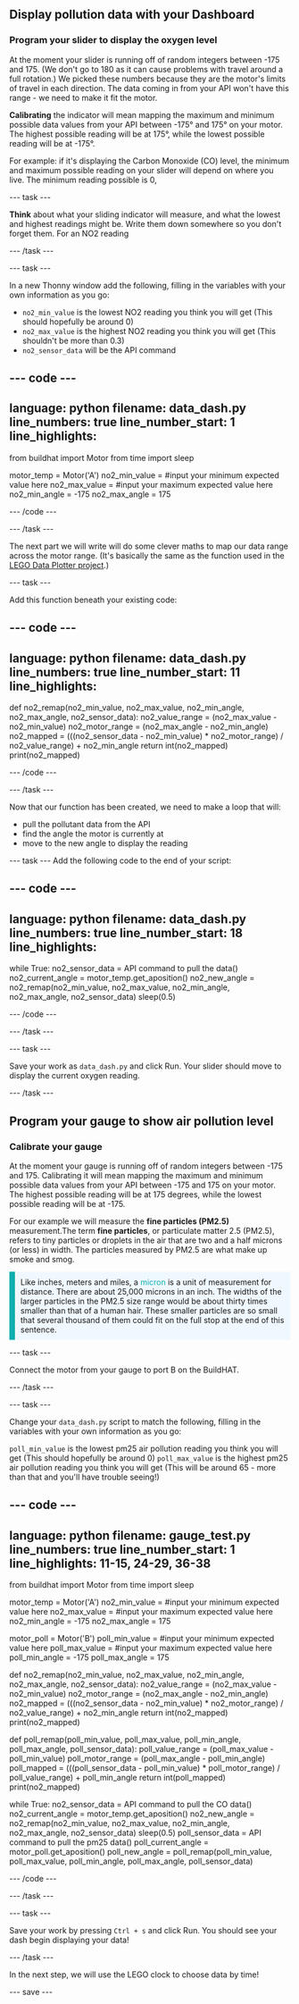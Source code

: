 ## Display pollution data with your Dashboard

### Program your slider to display the oxygen level

At the moment your slider is running off of random integers between -175 and 175. (We don't go to 180 as it can cause problems with travel around a full rotation.) We picked these numbers because they are the motor's limits of travel in each direction. The data coming in from your API won't have this range - we need to make it fit the motor.

**Calibrating** the indicator will mean mapping the maximum and minimum possible data values from your API between -175° and 175° on your motor. The highest possible reading will be at 175°, while the lowest possible reading will be at -175°. 

For example: if it's displaying the Carbon Monoxide (CO) level, the minimum and maximum possible reading on your slider will depend on where you live. The minimum reading possible is 0, 

--- task ---

**Think** about what your sliding indicator will measure, and what the lowest and highest readings might be. Write them down somewhere so you don't forget them. For an NO2 reading

--- /task ---

--- task ---

In a new Thonny window add the following, filling in the variables with your own information as you go:

+ `no2_min_value` is the lowest NO2 reading you think you will get (This should hopefully be around 0)
+ `no2_max_value` is the highest NO2 reading you think you will get (This shouldn't be more than 0.3)
+ `no2_sensor_data` will be the API command


--- code ---
---
language: python
filename: data_dash.py
line_numbers: true
line_number_start: 1
line_highlights: 
---
from buildhat import Motor
from time import sleep


motor_temp = Motor('A')
no2_min_value = #input your minimum expected value here
no2_max_value = #input your maximum expected value here
no2_min_angle = -175
no2_max_angle = 175

--- /code ---

--- /task ---

The next part we will write will do some clever maths to map our data range across the motor range. (It's basically the same as the function used in the [LEGO Data Plotter project](https://learning-admin.raspberrypi.org/en/projects/lego-plotter/6).)
 
--- task ---

Add this function beneath your existing code:

--- code ---
---
language: python
filename: data_dash.py
line_numbers: true
line_number_start: 11
line_highlights: 
---
def no2_remap(no2_min_value, no2_max_value, no2_min_angle, no2_max_angle, no2_sensor_data):
    no2_value_range = (no2_max_value - no2_min_value)
    no2_motor_range = (no2_max_angle - no2_min_angle)
    no2_mapped = (((no2_sensor_data - no2_min_value) * no2_motor_range) / no2_value_range) + no2_min_angle
    return int(no2_mapped)
    print(no2_mapped)

--- /code ---

--- /task ---

Now that our function has been created, we need to make a loop that will:

+ pull the pollutant data from the API
+ find the angle the motor is currently at
+ move to the new angle to display the reading

--- task ---
Add the following code to the end of your script:

--- code ---
---
language: python
filename: data_dash.py
line_numbers: true
line_number_start: 18
line_highlights: 
---
while True:
    no2_sensor_data  =  API command to pull the data()
    no2_current_angle = motor_temp.get_aposition()
    no2_new_angle = no2_remap(no2_min_value, no2_max_value, no2_min_angle, no2_max_angle, no2_sensor_data)
    sleep(0.5)

--- /code ---

--- /task ---

--- task ---

Save your work as `data_dash.py` and click Run. Your slider should move to display the current oxygen reading. 

--- /task ---

## Program your gauge to show air pollution level

### Calibrate your gauge

At the moment your gauge is running off of random integers between -175 and 175. Calibrating it will mean mapping the maximum and minimum possible data values from your API between -175 and 175 on your motor. The highest possible reading will be at 175 degrees, while the lowest possible reading will be at -175.

For our example we will measure the **fine particles (PM2.5)** measurement.The term **fine particles**, or particulate matter 2.5 (PM2.5), refers to tiny particles or droplets in the air that are two and a half microns (or less) in width. The particles measured by PM2.5 are what make up smoke and smog.

<p style="border-left: solid; border-width:10px; border-color: #0faeb0; background-color: aliceblue; padding: 10px;">Like inches, meters and miles, a <span style="color: #0faeb0">micron</span> is a unit of measurement for distance. There are about 25,000 microns in an inch. The widths of the larger particles in the PM2.5 size range would be about thirty times smaller than that of a human hair.  These smaller particles are so small that several thousand of them could fit on the full stop at the end of this sentence.</p> 

--- task ---

Connect the motor from your gauge to port B on the BuildHAT.

--- /task ---

--- task ---

Change your `data_dash.py` script to match the following, filling in the variables with your own information as you go:

`poll_min_value` is the lowest pm25 air pollution reading you think you will get (This should hopefully be around 0)
`poll_max_value` is the highest pm25 air pollution reading you think you will get (This will be around 65 - more than that and you'll have trouble seeing!)

--- code ---
---
language: python
filename: gauge_test.py
line_numbers: true
line_number_start: 1 
line_highlights: 11-15, 24-29, 36-38
---
from buildhat import Motor
from time import sleep


motor_temp = Motor('A')
no2_min_value = #input your minimum expected value here
no2_max_value = #input your maximum expected value here
no2_min_angle = -175
no2_max_angle = 175

motor_poll = Motor('B')
poll_min_value = #input your minimum expected value here
poll_max_value = #input your maximum expected value here
poll_min_angle = -175
poll_max_angle = 175

def no2_remap(no2_min_value, no2_max_value, no2_min_angle, no2_max_angle, no2_sensor_data):
    no2_value_range = (no2_max_value - no2_min_value)
    no2_motor_range = (no2_max_angle - no2_min_angle)
    no2_mapped = (((no2_sensor_data - no2_min_value) * no2_motor_range) / no2_value_range) + no2_min_angle
    return int(no2_mapped)
    print(no2_mapped)

def poll_remap(poll_min_value, poll_max_value, poll_min_angle, poll_max_angle, poll_sensor_data):
    poll_value_range = (poll_max_value - poll_min_value)
    poll_motor_range = (poll_max_angle - poll_min_angle)
    poll_mapped = (((poll_sensor_data - poll_min_value) * poll_motor_range) / poll_value_range) + poll_min_angle
    return int(poll_mapped)
    print(no2_mapped)

while True:
    no2_sensor_data  =  API command to pull the CO data()
    no2_current_angle = motor_temp.get_aposition()
    no2_new_angle = no2_remap(no2_min_value, no2_max_value, no2_min_angle, no2_max_angle, no2_sensor_data)
    sleep(0.5)
    poll_sensor_data  =  API command to pull the pm25 data()
    poll_current_angle = motor_poll.get_aposition()
    poll_new_angle = poll_remap(poll_min_value, poll_max_value, poll_min_angle, poll_max_angle, poll_sensor_data)

--- /code ---

--- /task ---

--- task ---

Save your work by pressing `Ctrl + s` and click Run. You should see your dash begin displaying your data!

--- /task ---

In the next step, we will use the LEGO clock to choose data by time!

--- save ---